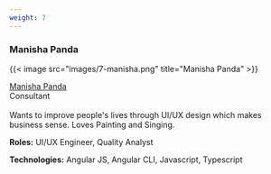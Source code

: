 ```yaml
---
weight: 7
---
```


### Manisha Panda

{{< image src="images/7-manisha.png" title="Manisha Panda" >}}

[Manisha Panda](https://www.linkedin.com/in/manisha-panda-4928688b/")
<br/>
Consultant
<br/><br/>
Wants to improve people's lives through UI/UX design which makes business sense. Loves Painting and Singing.

**Roles:** UI/UX Engineer, Quality Analyst

**Technologies:** Angular JS, Angular CLI, Javascript, Typescript

